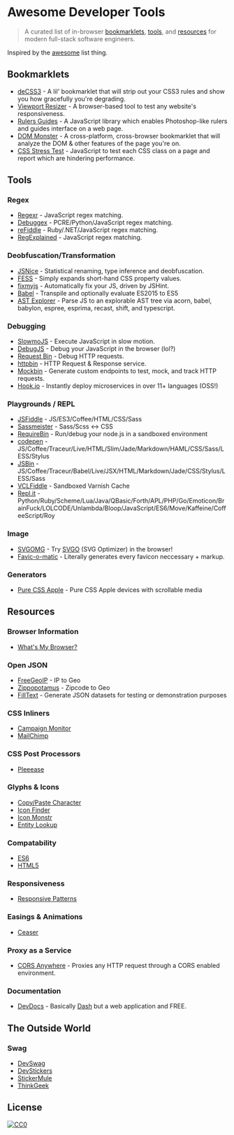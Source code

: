 # Awesome Developer Tools

> A curated list of in-browser [bookmarklets](#bookmarklets), [tools](#tools), and [resources](#resources) for modern full-stack software engineers.

Inspired by the [awesome](https://github.com/sindresorhus/awesome) list thing.

## Bookmarklets

* [deCSS3](https://github.com/davatron5000/deCSS3/) - A lil' bookmarklet that will strip out your CSS3 rules and show you how gracefully you're degrading.
* [Viewport Resizer](http://lab.maltewassermann.com/viewport-resizer/) - A browser-based tool to test any website's responsiveness.
* [Rulers Guides](http://mark-rolich.github.io/RulersGuides.js/) - A JavaScript library which enables Photoshop-like rulers and guides interface on a web page.
* [DOM Monster](http://mir.aculo.us/dom-monster/) - A cross-platform, cross-browser bookmarklet that will analyze the DOM & other features of the page you're on.
* [CSS Stress Test](https://github.com/andyedinborough/stress-css) - JavaScript to test each CSS class on a page and report which are hindering performance.

## Tools

### Regex
* [Regexr](http://www.regexr.com/) - JavaScript regex matching.
* [Debuggex](https://www.debuggex.com/) - PCRE/Python/JavaScript regex matching.
* [reFiddle](http://refiddle.com/) - Ruby/.NET/JavaScript regex matching.
* [RegExplained](http://leaverou.github.io/regexplained/) - JavaScript regex matching.

### Deobfuscation/Transformation
* [JSNice](http://www.jsnice.org/) - Statistical renaming, type inference and deobfuscation.
* [FESS](http://www.fess.me/) - Simply expands short-hand CSS property values.
* [fixmyjs](http://goatslacker.github.io/fixmyjs.com/) - Automatically fix your JS, driven by JSHint.
* [Babel](https://babeljs.io/repl/) - Transpile and optionally evaluate ES2015 to ES5
* [AST Explorer](http://astexplorer.net/) - Parse JS to an explorable AST tree via acorn, babel, babylon, espree, esprima, recast, shift, and typescript.

### Debugging
* [SlowmoJS](http://toolness.github.io/slowmo-js/) - Execute JavaScript in slow motion.
* [DebugJS](http://debugjs.com/) - Debug your JavaScript in the browser (lol?)
* [Request Bin](http://requestb.in/) - Debug HTTP requests.
* [httpbin](http://httpbin.org/) - HTTP Request & Response service.
* [Mockbin](http://mockbin.com/) - Generate custom endpoints to test, mock, and track HTTP requests.
* [Hook.io](https://hook.io/) - Instantly deploy microservices in over 11+ languages (OSS!)

### Playgrounds / REPL
* [JSFiddle](http://jsfiddle.net/) - JS/ES3/Coffee/HTML/CSS/Sass
* [Sassmeister](http://sassmeister.com/) - Sass/Scss <-> CSS
* [RequireBin](http://requirebin.com/) - Run/debug your node.js in a sandboxed environment
* [codepen](http://codepen.io/) - JS/Coffee/Traceur/Live/HTML/Slim/Jade/Markdown/HAML/CSS/Sass/LESS/Stylus
* [JSBin](http://jsbin.com/) - JS/Coffee/Traceur/Babel/Live/JSX/HTML/Markdown/Jade/CSS/Stylus/LESS/Sass
* [VCLFiddle](http://www.vclfiddle.net/) - Sandboxed Varnish Cache
* [Repl.it](http://repl.it/) - Python/Ruby/Scheme/Lua/Java/QBasic/Forth/APL/PHP/Go/Emoticon/BrainFuck/LOLCODE/Unlambda/Bloop/JavaScript/ES6/Move/Kaffeine/CoffeeScript/Roy

### Image
* [SVGOMG](https://jakearchibald.github.io/svgomg/) - Try [SVGO](https://github.com/svg/svgo) (SVG Optimizer) in the browser!
* [Favic-o-matic](http://www.favicomatic.com/) - Literally generates every favicon neccessary + markup.

### Generators
* [Pure CSS Apple](http://purecssapple.com/) - Pure CSS Apple devices with scrollable media

## Resources

### Browser Information
* [What's My Browser?](http://www.whatsmybrowser.org/)

### Open JSON
* [FreeGeoIP](http://freegeoip.net/json/127.0.0.1) - IP to Geo
* [Zippopotamus](http://zippopotam.us/) - Zipcode to Geo
* [FillText](http://filltext.com/) - Generate JSON datasets for testing or demonstration purposes

### CSS Inliners
* [Campaign Monitor](http://inliner.cm/)
* [MailChimp](http://templates.mailchimp.com/resources/inline-css/)

### CSS Post Processors
* [Pleeease](http://pleeease.io/play/)

### Glyphs & Icons
* [Copy/Paste Character](http://copypastecharacter.com/)
* [Icon Finder](https://www.iconfinder.com/)
* [Icon Monstr](http://iconmonstr.com/)
* [Entity Lookup](http://entity-lookup.leftlogic.com/)

### Compatability
* [ES6](http://kangax.github.io/compat-table/es6/)
* [HTML5](http://html5please.com/)

### Responsiveness
* [Responsive Patterns](http://bradfrost.github.io/this-is-responsive/patterns.html)

### Easings & Animations
* [Ceaser](http://matthewlein.com/ceaser/)

### Proxy as a Service
* [CORS Anywhere](https://cors-anywhere.herokuapp.com/) - Proxies any HTTP request through a CORS enabled environment.

### Documentation
* [DevDocs](http://devdocs.io/) - Basically [Dash](https://kapeli.com/dash) but a web application and FREE.

## The Outside World

### Swag
* [DevSwag](http://devswag.com/)
* [DevStickers](http://devstickers.com/)
* [StickerMule](https://www.stickermule.com/marketplace/collections/open-source-stickers/)
* [ThinkGeek](http://thinkgeek.com/)

## License

[![CC0](http://i.creativecommons.org/p/zero/1.0/88x31.png)](http://creativecommons.org/publicdomain/zero/1.0/)
